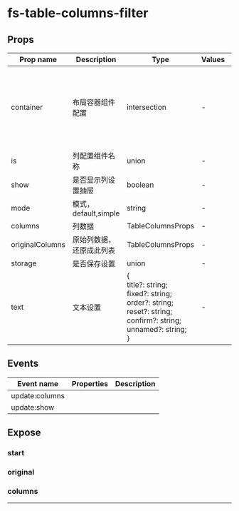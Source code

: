 # fs-table-columns-filter

## Props

| Prop name       | Description              | Type                                                                                                                                      | Values | Default                                                                  |
| --------------- | ------------------------ | ----------------------------------------------------------------------------------------------------------------------------------------- | ------ | ------------------------------------------------------------------------ |
| container       | 布局容器组件配置         | intersection                                                                                                                              | -      | () =&gt; {<br/> return { is: "fs-columns-filter-layout-default" };<br/>} |
| is              | 列配置组件名称           | union                                                                                                                                     | -      |                                                                          |
| show            | 是否显示列设置抽屉       | boolean                                                                                                                                   | -      |                                                                          |
| mode            | 模式，default,simple     | string                                                                                                                                    | -      | "default"                                                                |
| columns         | 列数据                   | TableColumnsProps                                                                                                                         | -      |                                                                          |
| originalColumns | 原始列数据，还原成此列表 | TableColumnsProps                                                                                                                         | -      |                                                                          |
| storage         | 是否保存设置             | union                                                                                                                                     | -      | true                                                                     |
| text            | 文本设置                 | {<br/> title?: string;<br/> fixed?: string;<br/> order?: string;<br/> reset?: string;<br/> confirm?: string;<br/> unnamed?: string;<br/>} | -      |                                                                          |

## Events

| Event name     | Properties | Description |
| -------------- | ---------- | ----------- |
| update:columns |            |
| update:show    |            |

## Expose

### start

>

### original

>

### columns

>

---
